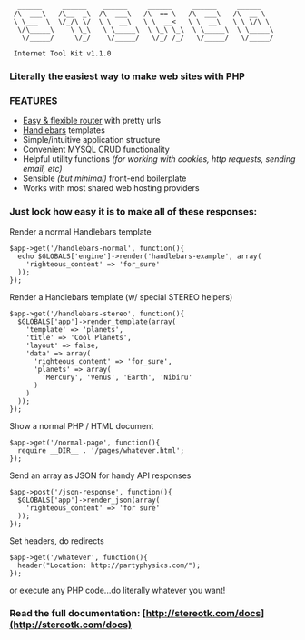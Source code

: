 ```
  ______     ______    ______     ______     ______     ______
 /\  ___\   /\__  _\  /\  ___\   /\  == \   /\  ___\   /\  __ \
 \ \___  \  \/_/\ \/  \ \  __\   \ \  __<   \ \  __\   \ \ \/\ \
  \/\_____\    \ \_\   \ \_____\  \ \_\ \_\  \ \_____\  \ \_____\
   \/_____/     \/_/    \/_____/   \/_/ /_/   \/_____/   \/_____/

 Internet Tool Kit v1.1.0

```

### Literally the easiest way to make web sites with PHP



### FEATURES
- [Easy & flexible router](http://altorouter.com/) with pretty urls
- [Handlebars](http://handlebarsjs.com/) templates
- Simple/intuitive application structure
- Convenient MYSQL CRUD functionality
- Helpful utility functions *(for working with cookies, http requests, sending email, etc)*
- Sensible *(but minimal)* front-end boilerplate
- Works with most shared web hosting providers  



### Just look how easy it is to make all of these responses:

Render a normal Handlebars template

```
$app->get('/handlebars-normal', function(){
  echo $GLOBALS['engine']->render('handlebars-example', array(
    'righteous_content' => 'for_sure'
  ));
});
```


Render a Handlebars template (w/ special STEREO helpers)

```
$app->get('/handlebars-stereo', function(){
  $GLOBALS['app']->render_template(array(
    'template' => 'planets',
    'title' => 'Cool Planets',
    'layout' => false,
    'data' => array(
      'righteous_content' => 'for_sure',
      'planets' => array(
        'Mercury', 'Venus', 'Earth', 'Nibiru'
      )
    )
  ));
});
```


Show a normal PHP / HTML document

```
$app->get('/normal-page', function(){
  require __DIR__ . '/pages/whatever.html';
});
```


Send an array as JSON for handy API responses

```
$app->post('/json-response', function(){
  $GLOBALS['app']->render_json(array(
    'righteous_content' => 'for sure'
  ));
});
```


Set headers, do redirects

```
$app->get('/whatever', function(){
  header("Location: http://partyphysics.com/");
});
```


or execute any PHP code...do literally whatever you want!





### Read the full documentation: [http://stereotk.com/docs](http://stereotk.com/docs)

